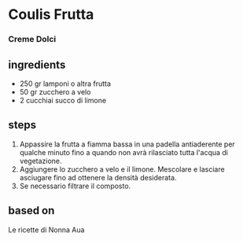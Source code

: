 



# Coulis Frutta
  
### Creme Dolci
## ingredients
  
* 250 gr lamponi o altra frutta  
* 50 gr zucchero a velo  
* 2 cucchiai succo di limone
## steps
  
1. Appassire la frutta a fiamma bassa in una padella antiaderente per qualche minuto fino a quando non avrà rilasciato tutta l'acqua di vegetazione.  
1. Aggiungere lo zucchero a velo e il limone. Mescolare e lasciare asciugare fino ad ottenere la densità desiderata.  
1. Se necessario filtrare il composto.
## based on
  
Le ricette di Nonna Aua